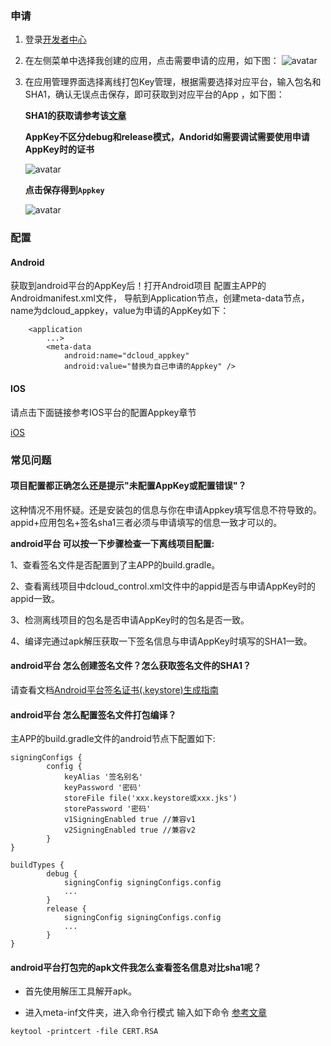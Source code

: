 ### 申请
1. 登录[开发者中心](https://dev.dcloud.net.cn)
2. 在左侧菜单中选择我创建的应用，点击需要申请的应用，如下图：
 ![avatar](https://dcloud-img.oss-cn-hangzhou.aliyuncs.com/nativedocs/APPKEY/appkey_applist-1.png)
4. 在应用管理界面选择离线打包Key管理，根据需要选择对应平台，输入包名和SHA1，确认无误点击保存，即可获取到对应平台的App ，如下图：
 
    **SHA1的获取请参考该[文章](https://ask.dcloud.net.cn/article/35777)**
    
    **AppKey不区分debug和release模式，Andorid如需要调试需要使用申请AppKey时的证书**
    
    ![avatar](https://dcloud-img.oss-cn-hangzhou.aliyuncs.com/nativedocs/APPKEY/applist-config.png)
	
	**点击保存得到`Appkey`**
	
	![avatar](https://dcloud-img.oss-cn-hangzhou.aliyuncs.com/nativedocs/APPKEY/applist-config-key.png)

### 配置

#### Android

获取到android平台的AppKey后！打开Android项目 配置主APP的Androidmanifest.xml文件， 导航到Application节点，创建meta-data节点，name为dcloud_appkey，value为申请的AppKey如下：

```
	<application
        ...>
        <meta-data
            android:name="dcloud_appkey"
            android:value="替换为自己申请的Appkey" />
```

#### IOS

请点击下面链接参考IOS平台的配置Appkey章节

[iOS](https://nativesupport.dcloud.net.cn/AppDocs/usesdk/ios)


### 常见问题

#### 项目配置都正确怎么还是提示"未配置AppKey或配置错误"？

这种情况不用怀疑。还是安装包的信息与你在申请Appkey填写信息不符导致的。 appid+应用包名+签名sha1三者必须与申请填写的信息一致才可以的。

**android平台 可以按一下步骤检查一下离线项目配置:**

1、查看签名文件是否配置到了主APP的build.gradle。

2、查看离线项目中dcloud_control.xml文件中的appid是否与申请AppKey时的appid一致。

3、检测离线项目的包名是否申请AppKey时的包名是否一致。

4、编译完通过apk解压获取一下签名信息与申请AppKey时填写的SHA1一致。

#### android平台 怎么创建签名文件？怎么获取签名文件的SHA1？

请查看文档[Android平台签名证书(.keystore)生成指南](https://ask.dcloud.net.cn/article/35777)

#### android平台 怎么配置签名文件打包编译？

主APP的build.gradle文件的android节点下配置如下:
```
signingConfigs {
        config {
            keyAlias '签名别名'
            keyPassword '密码'
            storeFile file('xxx.keystore或xxx.jks')
            storePassword '密码'
            v1SigningEnabled true //兼容v1
            v2SigningEnabled true //兼容v2
        }
}

buildTypes {
        debug {
            signingConfig signingConfigs.config
            ...
        }
        release {
            signingConfig signingConfigs.config
            ...
        }
}
```

#### android平台打包完的apk文件我怎么查看签名信息对比sha1呢？

+ 首先使用解压工具解开apk。

+ 进入meta-inf文件夹，进入命令行模式 输入如下命令 [参考文章](https://www.jianshu.com/p/d141cbcf2476)
```
keytool -printcert -file CERT.RSA
```

   
